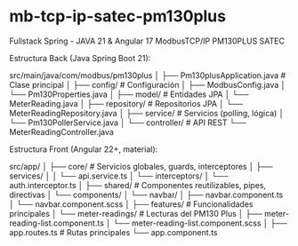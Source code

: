 # mb-tcp-ip-satec-pm130plus
Fullstack Spring - JAVA 21 &amp; Angular 17 ModbusTCP/IP PM130PLUS SATEC

Estructura Back (Java Spring Boot 21):

src/main/java/com/modbus/pm130plus
│
├── Pm130plusApplication.java       # Clase principal
│
├── config/                         # Configuración
│   ├── ModbusConfig.java
│   └── Pm130Properties.java
│
├── model/                          # Entidades JPA
│   └── MeterReading.java
│
├── repository/                     # Repositorios JPA
│   └── MeterReadingRepository.java
│
├── service/                        # Servicios (polling, lógica)
│   └── Pm130PollerService.java
│
└── controller/                     # API REST
    └── MeterReadingController.java

Estructura Front (Angular 22+, material):

src/app/
│
├── core/                 # Servicios globales, guards, interceptores
│   ├── services/
│   │   └── api.service.ts
│   └── interceptors/
│       └── auth.interceptor.ts
│
├── shared/               # Componentes reutilizables, pipes, directivas
│   └── components/
│       └── navbar/
│           ├── navbar.component.ts
│           └── navbar.component.scss
│
├── features/             # Funcionalidades principales
│   └── meter-readings/   # Lecturas del PM130 Plus
│       ├── meter-reading-list.component.ts
│       └── meter-reading-list.component.scss
│
├── app.routes.ts         # Rutas principales
└── app.component.ts

